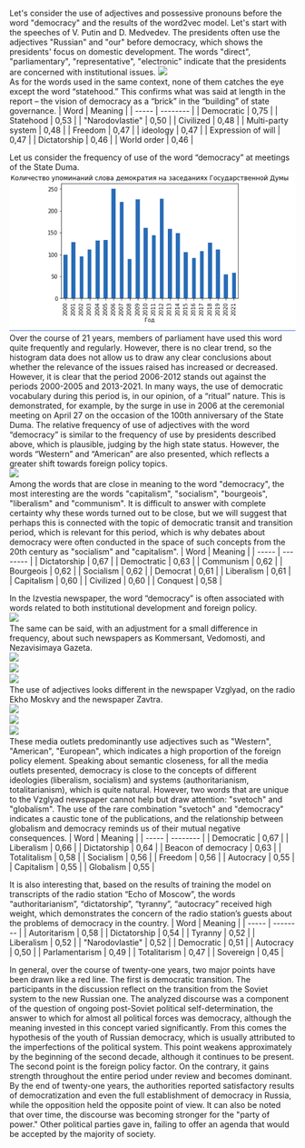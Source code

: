 Let's consider the use of adjectives and possessive pronouns before the word "democracy" and the results of the word2vec model. Let's start with the speeches of V. Putin and D. Medvedev. The presidents often use the adjectives "Russian" and "our" before democracy, which shows the presidents' focus on domestic development. The words "direct", "parliamentary", "representative", "electronic" indicate that the presidents are concerned with institutional issues. ![](https://github.com/alexkobz/diplom/blob/main/texts/president/president_adj_en.png) \
As for the words used in the same context, none of them catches the eye except the word “statehood.” This confirms what was said at length in the report – the vision of democracy as a “brick” in the “building” of state governance.
| Word | Meaning |
| ----- | -------- |
| Democratic |	0,75 |
| Statehood | 0,53 |
| "Narodovlastie" | 0,50 |
| Civilized | 0,48 |
| Multi-party system | 0,48 |
| Freedom |	0,47 |
| ideology | 0,47 |
| Expression of will | 0,47 |
| Dictatorship | 0,46 |
| World order |	0,46 |

Let us consider the frequency of use of the word “democracy” at meetings of the State Duma.\
![](https://github.com/alexkobz/diplom/blob/main/texts/gosduma/%D0%9A%D0%BE%D0%BB%D0%B8%D1%87%D0%B5%D1%81%D1%82%D0%B2%D0%BE%20%D1%83%D0%BF%D0%BE%D0%BC%D0%B8%D0%BD%D0%B0%D0%BD%D0%B8%D0%B8%CC%86%20%D1%81%D0%BB%D0%BE%D0%B2%D0%B0%20%D0%B4%D0%B5%D0%BC%D0%BE%D0%BA%D1%80%D0%B0%D1%82%D0%B8%D1%8F%20%D0%93%D0%94.png)\
Over the course of 21 years, members of parliament have used this word quite frequently and regularly. However, there is no clear trend, so the histogram data does not allow us to draw any clear conclusions about whether the relevance of the issues raised has increased or decreased. However, it is clear that the period 2006-2012 stands out against the periods 2000-2005 and 2013-2021. In many ways, the use of democratic vocabulary during this period is, in our opinion, of a “ritual” nature. This is demonstrated, for example, by the surge in use in 2006 at the ceremonial meeting on April 27 on the occasion of the 100th anniversary of the State Duma. The relative frequency of use of adjectives with the word “democracy” is similar to the frequency of use by presidents described above, which is plausible, judging by the high state status. However, the words “Western” and “American” are also presented, which reflects a greater shift towards foreign policy topics.\
![](https://github.com/alexkobz/diplom/blob/main/texts/gosduma/gosduma_adj_en.png)\
Among the words that are close in meaning to the word "democracy", the most interesting are the words "capitalism", "socialism", "bourgeois", "liberalism" and "communism". It is difficult to answer with complete certainty why these words turned out to be close, but we will suggest that perhaps this is connected with the topic of democratic transit and transition period, which is relevant for this period, which is why debates about democracy were often conducted in the space of such concepts from the 20th century as "socialism" and "capitalism".
| Word | Meaning |
| ----- | -------- |
| Dictatorship | 0,67 |
| Democtratic | 0,63 |
| Communism | 0,62 |
| Bourgeois | 0,62 |
| Socialism | 0,62 |
| Democrat | 0,61 |
| Liberalism | 0,61 |
| Capitalism | 0,60 |
| Civilized | 0,60 |
| Conquest | 0,58 |

In the Izvestia newspaper, the word “democracy” is often associated with words related to both institutional development and foreign policy.\
![](https://github.com/alexkobz/diplom/blob/main/texts/izvestia/izvestia_adj_en.png)\
The same can be said, with an adjustment for a small difference in frequency, about such newspapers as Kommersant, Vedomosti, and Nezavisimaya Gazeta.\
![](https://github.com/alexkobz/diplom/blob/main/texts/kommersant/kommersant_adj_en.png)\
![](https://github.com/alexkobz/diplom/blob/main/texts/vedomosti/vedomosti_adj_en.png)\
![](https://github.com/alexkobz/diplom/blob/main/texts/ng/ng_adj_en.png)\
The use of adjectives looks different in the newspaper Vzglyad, on the radio Ekho Moskvy and the newspaper Zavtra.\
![](https://github.com/alexkobz/diplom/blob/main/texts/vzglyad/vzglyad_adj_en.png)\
![](https://github.com/alexkobz/diplom/blob/main/texts/echo/echo_adj_en.png)\
![](https://github.com/alexkobz/diplom/blob/main/texts/zavtra/zavtra_adj_en.png)\
These media outlets predominantly use adjectives such as "Western", "American", "European", which indicates a high proportion of the foreign policy element. Speaking about semantic closeness, for all the media outlets presented, democracy is close to the concepts of different ideologies (liberalism, socialism) and systems (authoritarianism, totalitarianism), which is quite natural. However, two words that are unique to the Vzglyad newspaper cannot help but draw attention: "svetoch" and "globalism". The use of the rare combination "svetoch" and "democracy" indicates a caustic tone of the publications, and the relationship between globalism and democracy reminds us of their mutual negative consequences.
| Word | Meaning |
| ----- | -------- |
| Democratic |	0,67 |
| Liberalism | 0,66 |
| Dictatorship | 0,64 | 
| Beacon of democracy | 0,63 |
| Totalitalism | 0,58 |
| Socialism | 0,56 |
| Freedom | 0,56 | 
| Autocracy | 0,55 | 
| Capitalism | 0,55 |
| Globalism | 0,55 | 

It is also interesting that, based on the results of training the model on transcripts of the radio station “Echo of Moscow”, the words “authoritarianism”, “dictatorship”, “tyranny”, “autocracy” received high weight, which demonstrates the concern of the radio station’s guests about the problems of democracy in the country.
| Word | Meaning |
| ----- | -------- |
| Autoritarism | 0,58 |
| Dictatorship | 0,54 |
| Tyranny | 0,52 |
| Liberalism | 0,52 |
| "Narodovlastie" | 0,52 |
| Democratic | 0,51 | 
| Autocracy | 0,50 |
| Parlamentarism | 0,49 |
| Totalitarism | 0,47 | 
| Sovereign | 0,45 |

In general, over the course of twenty-one years, two major points have been drawn like a red line. The first is democratic transition. The participants in the discussion reflect on the transition from the Soviet system to the new Russian one. The analyzed discourse was a component of the question of ongoing post-Soviet political self-determination, the answer to which for almost all political forces was democracy, although the meaning invested in this concept varied significantly. From this comes the hypothesis of the youth of Russian democracy, which is usually attributed to the imperfections of the political system. This point weakens approximately by the beginning of the second decade, although it continues to be present. The second point is the foreign policy factor. On the contrary, it gains strength throughout the entire period under review and becomes dominant.\
By the end of twenty-one years, the authorities reported satisfactory results of democratization and even the full establishment of democracy in Russia, while the opposition held the opposite point of view. It can also be noted that over time, the discourse was becoming stronger for the "party of power." Other political parties gave in, failing to offer an agenda that would be accepted by the majority of society.
